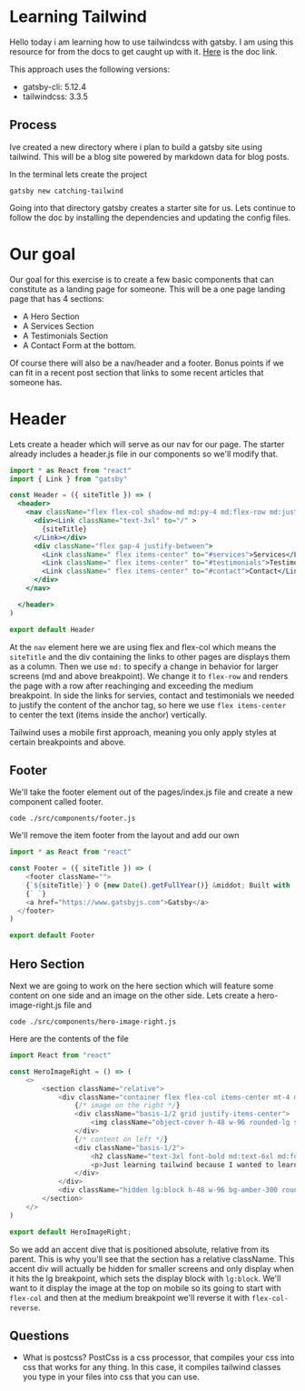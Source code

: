 # Learning Tailwind
Hello today i am learning how to use tailwindcss with gatsby. I am using this resource for from the docs to get caught up with it. [Here](https://tailwindcss.com/docs/guides/gatsby) is the doc link.

This approach uses the following versions:
- gatsby-cli: 5.12.4
- tailwindcss: 3.3.5

## Process
Ive created a new directory where i plan to build a gatsby site using tailwind. This will be a blog site powered by markdown data for blog posts.

In the terminal lets create the project

```shell
gatsby new catching-tailwind
```

Going into that directory gatsby creates a starter site for us. Lets continue to follow the doc by installing the dependencies and updating the config files.

# Our goal
Our goal for this exercise is to create a few basic components that can constitute as a landing page for someone. This will be a one page landing page that has 4 sections:

- A Hero Section
- A Services Section
- A Testimonials Section
- A Contact Form at the bottom.

Of course there will also be a nav/header and a footer. Bonus points if we can fit in a recent post section that links to some recent articles that someone has.

# Header
Lets create a header which will serve as our nav for our page. The starter already includes a header.js file in our components so we'll modify that.

```jsx
import * as React from "react"
import { Link } from "gatsby"

const Header = ({ siteTitle }) => (
  <header>
    <nav className="flex flex-col shadow-md md:py-4 md:flex-row md:justify-between">
      <div><Link className="text-3xl" to="/" >
        {siteTitle}
      </Link></div>
      <div className="flex gap-4 justify-between">
        <Link className=" flex items-center" to="#services">Services</Link>
        <Link className=" flex items-center" to="#testimonials">Testimonials</Link>
        <Link className=" flex items-center" to="#contact">Contact</Link>
      </div>
    </nav>

  </header>
)

export default Header

```
At the `nav` element here we are using flex and flex-col which means the `siteTitle` and the div containing the links to other pages are displays them as a column. Then we use `md:` to specify a change in behavior for larger screens (md and above breakpoint). We change it to `flex-row` and renders the page with a row after reachinging and exceeding the medium breakpoint. In side the links for servies, contact and testimonials we needed to justify the content of the anchor tag, so here we use `flex items-center` to center the text (items inside the anchor) vertically.

Tailwind uses a mobile first approach, meaning you only apply styles at certain breakpoints and above.

## Footer
We'll take the footer element out of the pages/index.js file and create a new component called footer.

```shell
code ./src/components/footer.js
```
We'll remove the item footer from the layout and add our own
```js
import * as React from "react"

const Footer = ({ siteTitle }) => (
    <footer className="">
    {`${siteTitle}`} © {new Date().getFullYear()} &middot; Built with
    {` `}
    <a href="https://www.gatsbyjs.com">Gatsby</a>
  </footer>
)

export default Footer

```

## Hero Section
Next we are going to work on the here section which will feature some content on one side and an image on the other side. Lets create a hero-image-right.js file and 

```shell
code ./src/components/hero-image-right.js
```

Here are the contents of the file

```js
import React from "react"

const HeroImageRight = () => (
    <>
        <section className="relative">
            <div className="container flex flex-col items-center mt-4 md:mt-6 lg:mt-12 mx-auto md:flex-row-reverse ">
                {/* image on the right */}
                <div className="basis-1/2 grid justify-items-center">
                    <img className="object-cover h-48 w-96 rounded-lg shadow-md" src="https://images.unsplash.com/photo-1444962668425-360f59fa2c24?q=80&w=1000&auto=format&fit=crop&ixlib=rb-4.0.3&ixid=M3wxMjA3fDB8MHxwaG90by1wYWdlfHx8fGVufDB8fHx8fA%3D%3D"></img>
                </div>
                {/* content on left */}
                <div className="basis-1/2">
                    <h2 className="text-3xl font-bold md:text-6xl md:font-extrabold">Learning <span className="text-amber-300">Tailwind</span></h2>
                    <p>Just learning tailwind because I wanted to learn more about UI frameworks and make good looking landing pages using gatsby. Building up projects is how I best learn. How about you? Tag me @juanjuanzero and let me know!</p>
                </div>
            </div>
            <div className="hidden lg:block h-48 w-96 bg-amber-300 rounded-full absolute -right-0.5 -bottom-5 -z-10"></div>
        </section>
    </>
)

export default HeroImageRight;
```

So we add an accent dive that is positioned absolute, relative from its parent. This is why you'll see that the section has a relative className. This accent div will actually be hidden for smaller screens and only display when it hits the lg breakpoint, which sets the display block with `lg:block`. We'll want to it display the image at the top on mobile so its going to start with `flex-col` and then at the medium breakpoint we'll reverse it with `flex-col-reverse`.

## Questions
- What is postcss?
PostCss is a css processor, that compiles your css into css that works for any thing. In this case, it compiles tailwind classes you type in your files into css that you can use.